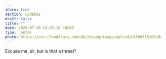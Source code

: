 ```yaml
---
share: true
section: updates
draft: false
title: ""
date: 2023-07-18 23:35:19 +0200
type: _notes
photo: https://res.cloudinary.com/dbi2zounq/image/upload/v1689716108/d4fh9gzt47urtbzdahes.jpg
---
```



Excuse me, sir, but is that a threat?
